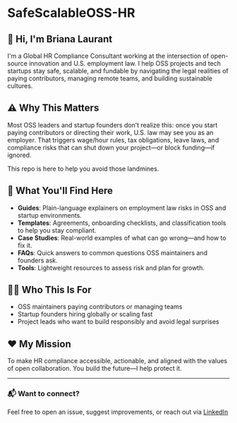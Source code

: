 # SafeScalableOSS-HR

## 👋 Hi, I'm Briana Laurant

I'm a Global HR Compliance Consultant working at the intersection of open-source innovation and U.S. employment law. I help OSS projects and tech startups stay safe, scalable, and fundable by navigating the legal realities of paying contributors, managing remote teams, and building sustainable cultures.

## ⚠️ Why This Matters

Most OSS leaders and startup founders don’t realize this: once you start paying contributors or directing their work, U.S. law may see you as an employer. That triggers wage/hour rules, tax obligations, leave laws, and compliance risks that can shut down your project—or block funding—if ignored.

This repo is here to help you avoid those landmines.

## 🧰 What You'll Find Here

- **Guides**: Plain-language explainers on employment law risks in OSS and startup environments.
- **Templates**: Agreements, onboarding checklists, and classification tools to help you stay compliant.
- **Case Studies**: Real-world examples of what can go wrong—and how to fix it.
- **FAQs**: Quick answers to common questions OSS maintainers and founders ask.
- **Tools**: Lightweight resources to assess risk and plan for growth.

## 👩‍💻 Who This Is For

- OSS maintainers paying contributors or managing teams
- Startup founders hiring globally or scaling fast
- Project leads who want to build responsibly and avoid legal surprises

## ❤️ My Mission

To make HR compliance accessible, actionable, and aligned with the values of open collaboration. You build the future—I help protect it.

---

### 📬 Want to connect?

Feel free to open an issue, suggest improvements, or reach out via [LinkedIn](www.linkedin.com/in/briana-builds-culture)
